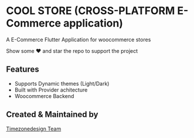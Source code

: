 # COOL STORE (CROSS-PLATFORM E-Commerce application)

A E-Commerce Flutter Application for woocommerce stores

Show some ❤️ and star the repo to support the project


## Features
- Supports Dynamic themes (Light/Dark)
- Built with Provider achitecture
- Woocommerce Backend

## Created & Maintained by
[Timezonedesign Team](http://timezonedesign.com/)
